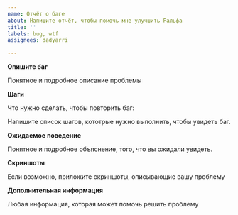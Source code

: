 ```yaml
---
name: Отчёт о баге
about: Напишите отчёт, чтобы помочь мне улучшить Ральфа
title: ''
labels: bug, wtf
assignees: dadyarri

---
```


**Опишите баг**

Понятное и подробное описание проблемы

**Шаги**

Что нужно сделать, чтобы повторить баг:

Напишите список шагов, кототрые нужно выполнить, чтобы увидеть баг.

**Ожидаемое поведение**

Понятное и подробное объяснение, того, что вы ожидали увидеть.

**Скриншоты**

Если возможно, приложите скриншоты, описывающие вашу проблему

**Дополнительная информация**

Любая информация, которая может помочь решить проблему
